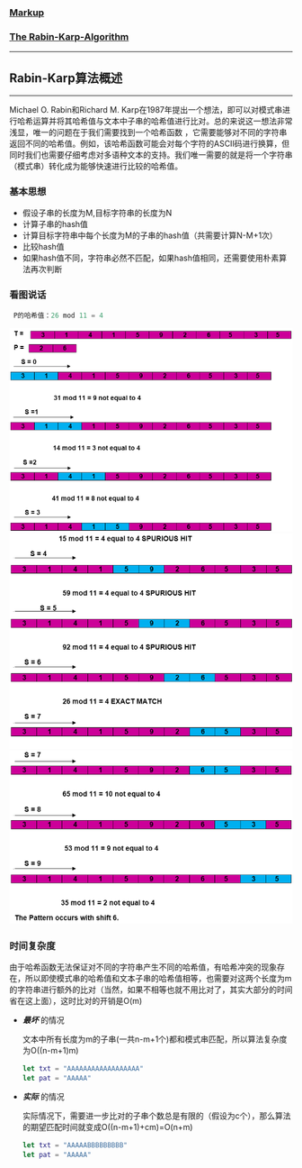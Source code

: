 ### [Markup](https://developer.apple.com/library/archive/documentation/Xcode/Reference/xcode_markup_formatting_ref/AddingMarkup.html#//apple_ref/doc/uid/TP40016497-CH100-SW1)

### [The Rabin-Karp-Algorithm](https://www.geeksforgeeks.org/rabin-karp-algorithm-for-pattern-searching/)



---



## Rabin-Karp算法概述

---

 Michael O. Rabin和Richard M. Karp在1987年提出一个想法，即可以对模式串进行哈希运算并将其哈希值与文本中子串的哈希值进行比对。总的来说这一想法非常浅显，唯一的问题在于我们需要找到一个哈希函数 ，它需要能够对不同的字符串返回不同的哈希值。例如，该哈希函数可能会对每个字符的ASCII码进行换算，但同时我们也需要仔细考虑对多语种文本的支持。我们唯一需要的就是将一个字符串（模式串）转化成为能够快速进行比较的哈希值。

### 基本思想
  - 假设子串的长度为M,目标字符串的长度为N
  - 计算子串的hash值
  - 计算目标字符串中每个长度为M的子串的hash值（共需要计算N-M+1次）
  - 比较hash值
  - 如果hash值不同，字符串必然不匹配，如果hash值相同，还需要使用朴素算法再次判断

### 看图说话

```swift
 P的哈希值：26 mod 11 = 4 
```

  ![avatar](../../../res/String/Rabin-Karp/1.png)
  ![avatar](../../../res/String/Rabin-Karp/2.png)
  ![avatar](../../../res/String/Rabin-Karp/3.png)

### 时间复杂度

由于哈希函数无法保证对不同的字符串产生不同的哈希值，有哈希冲突的现象存在，所以即使模式串的哈希值和文本子串的哈希值相等，也需要对这两个长度为m的字符串进行额外的比对（当然，如果不相等也就不用比对了，其实大部分的时间省在这上面），这时比对的开销是O(m)

+ _**最坏**_ 的情况

  文本中所有长度为m的子串(一共n-m+1个)都和模式串匹配，所以算法复杂度为O((n-m+1)m)

  ```swift
  let txt = "AAAAAAAAAAAAAAAAAA"
  let pat = "AAAAA" 
  ```

+ _**实际**_ 的情况

  实际情况下，需要进一步比对的子串个数总是有限的（假设为c个），那么算法的期望匹配时间就变成O((n-m+1)+cm)=O(n+m)
  
  ```swift
  let txt = "AAAAABBBBBBBBB"
  let pat = "AAAAA" 
  ```







